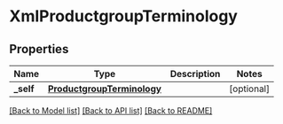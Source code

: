# XmlProductgroupTerminology

## Properties
Name | Type | Description | Notes
------------ | ------------- | ------------- | -------------
**_self** | [**ProductgroupTerminology**](ProductgroupTerminology.md) |  | [optional] 

[[Back to Model list]](../README.md#documentation-for-models) [[Back to API list]](../README.md#documentation-for-api-endpoints) [[Back to README]](../README.md)


